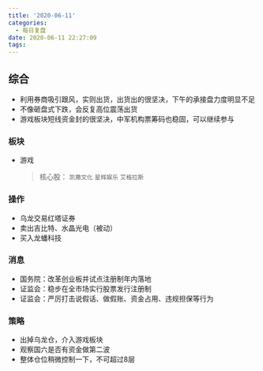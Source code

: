 ```yaml
---
title: '2020-06-11'
categories:
  - 每日复盘
date: 2020-06-11 22:27:09
tags:
---
```

## 综合

- 利用券商吸引跟风，实则出货，出货出的很坚决，下午的承接盘力度明显不足
- 不像砸盘式下跌，会反复高位震荡出货
- 游戏板块短线资金封的很坚决，中军机构票筹码也稳固，可以继续参与

### 板块

- 游戏
  > 核心股： `凯撒文化` `星辉娱乐` `艾格拉斯`

### 操作

- 乌龙交易红塔证券
- 卖出吉比特、水晶光电（被动）
- 买入龙蟠科技

### 消息

- 国务院：改革创业板并试点注册制年内落地
- 证监会：稳步在全市场实行股票发行注册制
- 证监会：严厉打击说假话、做假账、资金占用、违规担保等行为

### 策略

- 出掉乌龙仓，介入游戏板块
- 观察国六是否有资金做第二波
- 整体仓位稍微控制一下，不可超过8层
